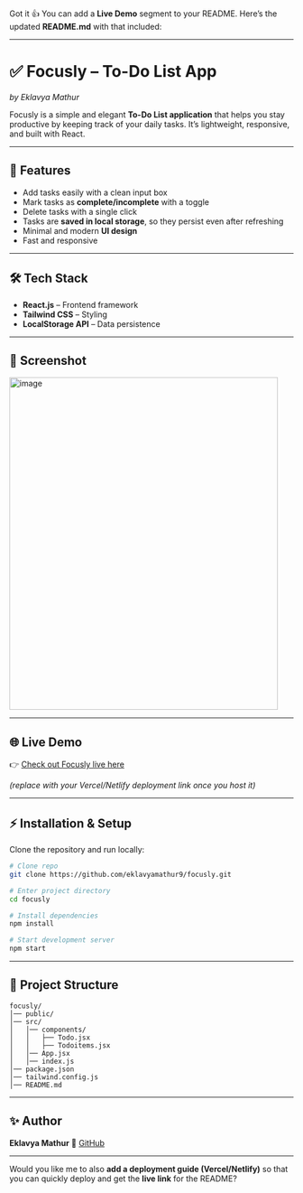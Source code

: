 Got it 👍 You can add a **Live Demo** segment to your README. Here’s the updated **README.md** with that included:

---

# ✅ Focusly – To-Do List App

*by Eklavya Mathur*

Focusly is a simple and elegant **To-Do List application** that helps you stay productive by keeping track of your daily tasks. It’s lightweight, responsive, and built with React.

---

## 🚀 Features

* Add tasks easily with a clean input box
* Mark tasks as **complete/incomplete** with a toggle
* Delete tasks with a single click
* Tasks are **saved in local storage**, so they persist even after refreshing
* Minimal and modern **UI design**
* Fast and responsive

---

## 🛠️ Tech Stack

* **React.js** – Frontend framework
* **Tailwind CSS** – Styling
* **LocalStorage API** – Data persistence

---

## 📸 Screenshot

<img width="476" height="589" alt="image" src="https://github.com/user-attachments/assets/09ed05e6-93a6-45f7-8276-fad1d8149804" />


---

## 🌐 Live Demo

👉 [Check out Focusly live here](https://your-deployment-link.com)

*(replace with your Vercel/Netlify deployment link once you host it)*

---

## ⚡ Installation & Setup

Clone the repository and run locally:

```bash
# Clone repo
git clone https://github.com/eklavyamathur9/focusly.git  

# Enter project directory
cd focusly  

# Install dependencies
npm install  

# Start development server
npm start
```

---

## 📂 Project Structure

```
focusly/
│── public/
│── src/
│   │── components/
│   │   ├── Todo.jsx
│   │   ├── Todoitems.jsx
│   │── App.jsx
│   │── index.js
│── package.json
│── tailwind.config.js
│── README.md
```

---

## ✨ Author

**Eklavya Mathur**
🔗 [GitHub](https://github.com/eklavyamathur9)

---

Would you like me to also **add a deployment guide (Vercel/Netlify)** so that you can quickly deploy and get the **live link** for the README?
